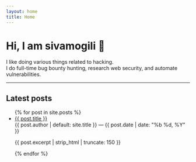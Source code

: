 ```yaml
---
layout: home
title: Home
---
```


# Hi, I am **sivamogili** 👋

I like doing various things related to hacking.  
I do full-time bug bounty hunting, research web security, and automate vulnerabilities.

---

## Latest posts
<ul>
  {% for post in site.posts %}
    <li>
      <a href="{{ post.url | relative_url }}">{{ post.title }}</a>
      <div class="meta">{{ post.author | default: site.title }} — {{ post.date | date: "%b %d, %Y" }}</div>
      <p>{{ post.excerpt | strip_html | truncate: 150 }}</p>
    </li>
  {% endfor %}
</ul>
